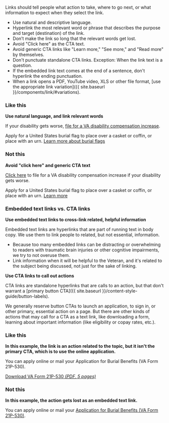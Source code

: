Links should tell people what action to take, where to go next, or what information to expect when they select the link.

- Use natural and descriptive language.
- Hyperlink the most relevant word or phrase that describes the purpose and target (destination) of the link.
- Don’t make the link so long that the relevant words get lost.
- Avoid "Click here" as the CTA text.
- Avoid generic CTA links like "Learn more," "See more," and "Read more" by themselves.
- Don't punctuate standalone CTA links. Exception: When the link text is a question.
- If the embedded link text comes at the end of a sentence, don't hyperlink the ending punctuation.
- When a link opens a PDF, YouTube video, XLS or other file format, [use the appropriate link variation]({{ site.baseurl }}/components/link/#variations). 

<div class="do-dont">
<div class="do-dont__do">
<h3 class="do-dont__heading">Like this</h3>
<div class="do-dont__content" markdown="1">
  
__Use natural language, and link relevant words__
  
If your disability gets worse, [file for a VA disability compensation increase](https://va.gov/disability/how-to-file-claim/).
  
Apply for a United States burial flag to place over a casket or coffin, or place with an urn. 
[Learn more about burial flags](https://www.va.gov/burials-memorials/memorial-items/burial-flags/)

</div>
</div>
<div class="do-dont__dont">
<h3 class="do-dont__heading">Not this</h3>
<div class="do-dont__content" markdown="1">
  
__Avoid "click here" and generic CTA text__

[Click here](https://va.gov/disability/how-to-file-claim/) to file for a VA disability compensation increase if your disability gets worse.

Apply for a United States burial flag to place over a casket or coffin, or place with an urn. 
[Learn more](https://www.va.gov/burials-memorials/memorial-items/burial-flags/)
  
</div>
</div>
</div>

### Embedded text links vs. CTA links

__Use embedded text links to cross-link related, helpful information__

Embedded text links are hyperlinks that are part of running text in body copy. We use them to link people to related, but not essential, information. 
- Because too many embedded links can be distracting or overwhelming to readers with traumatic brain injuries or other cognitive impairments, we try to not overuse them. 
- Link information when it will be helpful to the Veteran, and it's related to the subject being discussed, not just for the sake of linking. 

__Use CTA links to call out actions__

CTA links are standalone hyperlinks that are calls to an action, but that don't warrant a [primary button CTA]({{ site.baseurl }}/content-style-guide/button-labels). 

We generally reserve button CTAs to launch an application, to sign in, or other primary, essential action on a page. But there are other kinds of actions that may call for a CTA as a text link, like downloading a form, learning about important information (like eligibility or copay rates, etc.). 



<div class="do-dont">
<div class="do-dont__do">
<h3 class="do-dont__heading">Like this</h3>
<div class="do-dont__content" markdown="1">
  
__In this example, the link is an action related to the topic, but it isn't the primary CTA, which is to use the online application.__

You can apply online or mail your Application for Burial Benefits (VA Form 21P-530).

<a 
  href="#VBA-21P-530-ARE.pdf"
  download="VBA-21P-530-ARE.pdf" 
  type="application/pdf">
    <i aria-hidden="true" class="fas fa-download vads-u-padding-right--1" role="img"></i>
      Download VA Form 21P-530 <dfn>(<abbr title="Portable Document Format">PDF</abbr>, 5 pages)</dfn>
</a>
  

</div>
</div>
<div class="do-dont__dont">
<h3 class="do-dont__heading">Not this</h3>
<div class="do-dont__content" markdown="1">
  
__In this example, the action gets lost as an embedded text link.__
  
You can apply online or mail your [Application for Burial Benefits (VA Form 21P-530)](https://www.vba.va.gov/pubs/forms/VBA-21P-530-ARE.pdf).

</div>
</div>
</div>


